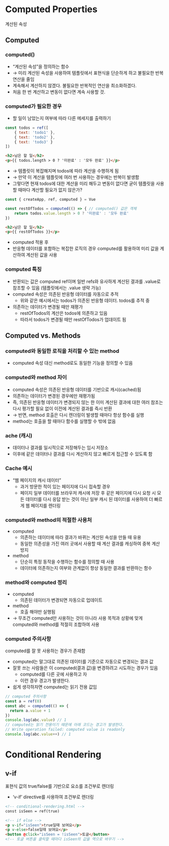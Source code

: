 # Computed Properties
계산된 속성
## Computed
### computed()
- “계산된 속성”을 정의하는 함수
- → 미리 계산된 속성을 사용하여 템플릿에서 표현식을 단순하게 하고 불필요한 반복 연산을 줄임
- 계속해서 계산하지 않겠다. 불필요한 반복적인 연산을 최소화하겠다.
- 처음 한 번 계산하고 변동이 없다면 계속 사용할 것.
### computed가 필요한 경우
- 할 일이 남았는지 여부에 따라 다른 메세지를 출력하기
```js
const todos = ref([
    { text: 'todo1' },
    { text: 'todo2' },
    { text: 'todo3' }
])
```
```html
<h2>남은 할 일</h2>
<p>{{ todos.length > 0 ? '미완료' : '모두 완료' }}</p>
```
- → 템플릿이 복잡해지며 todos에 따라 계산을 수행하게 됨
- → 만약 이 계산을 템플릿에 여러 번 사용하는 경우에는 반복이 발생함
- 그렇다면 현재 todos에 대한 계산을 미리 해두고 변동이 없다면 굳이 템플릿을 사용할 때마다 계산할 필요가 없지 않은가?
```js
const { createApp, ref, computed } = Vue
```
```js
const restOfTodos = computed(() => { // computed() 값은 객체
    return todos.value.length > 0 ? '미완료' : '모두 완료'
})
```
```html
<h2>남은 할 일</h2>
<p>{{ restOfTodos }}</p>
```
- computed 적용 후
- 반응형 데이터를 포함하는 복잡한 로직의 경우 computed를 활용하여 미리 값을 계산하여 계산된 값을 사용
### computed 특징
- 반환되는 값은 computed ref이며 일반 refs와 유사하게 계산된 결과를 .value로 참조할 수 있음 (템플릿에서는 .value 생략 가능)
- computed 속성은 의존된 반응형 데이터를 자동으로 추적
    - 위와 같은 예시에서는 todos가 의존된 반응형 데이터. todos를 추적 중
- 의존하는 데이터가 변경될 때만 재평가
    - restOfTodos의 계산은 todos에 의존하고 있음
    - 따라서 todos가 변경될 때만 restOfTodos가 업데이트 됨

## Computed vs. Methods

### computed와 동일한 로직을 처리할 수 있는 method
- computed 속성 대신 method로도 동일한 기능을 정의할 수 있음

### computed와 method 차이
- computed 속성은 의존된 반응형 데이터를 기반으로 캐시(cached)됨
- 의존하는 데이터가 변경된 경우에만 재평가됨
- 즉, 의존된 반응형 데이터가 변경되지 않는 한 이미 계산된 결과에 대한 여러 참조는 다시 평가할 필요 없이 이전에 계산된 결과를 즉시 반환
- → 반면, method 호출은 다시 렌더링이 발생할 때마다 항상 함수를 실행
- method는 호출을 할 때마다 함수를 실행할 수 밖에 없음

### ache (캐시)
- 데이터나 결과를 일시적으로 저장해두는 임시 저장소
- 이후에 같은 데이터나 결과를 다시 계산하지 않고 빠르게 접근할 수 있도록 함

### Cache 예시
- “웹 페이지의 캐시 데이터”
    - 과거 방문한 적이 있는 페이지에 다시 접속할 경우
    - 페이지 일부 데이터를 브라우저 캐시에 저장 후 같은 페이지에 다시 요청 시 모든 데이터를 다시 응답 받는 것이 아닌 일부 캐시 된 데이터를 사용하여 더 빠르게 웹 페이지를 렌더링

### computed와 method의 적절한 사용처
- computed
    - 의존하는 데이터에 따라 결과가 바뀌는 계산된 속성을 만들  때 유용
    - 동일한 의존성을 가진 여러 곳에서 사용할 때 계산 결과를 캐싱하여 중복 계산 방지
- method
    - 단순히 특정 동작을 수행하는 함수를 정의할 때 사용
    - 데이터에 의존하는지 여부와 관계없이 항상 동일한 결과를 반환하는 함수

### method와 computed 정리
- computed
    - 의존된 데이터가 변경되면 자동으로 업데이트
- method
    - 호출 해야만 실행됨
- → 무조건 computed만 사용하는 것이 아니라 사용 목적과 상황에 맞게 computed와 method를 적절히 조합하여 사용

### computed 주의사항
computed를 잘 못 사용하는 경우가 존재함
- computed는 말그대로 의존된 데이터를 기준으로 자동으로 변경되는 결과 값
- 잘못 쓰는 사람들은 이 computed(결과 값)을 변경하려고 시도하는 경우가 있음
    - computed를 다른 곳에 사용하고 자
    - 이런 경우 경고가 발생한다.
- 쉽게 생각하자면 computed는 읽기 전용 값임
```js
// computed 주의사항
const a = ref(0)
const abc = computed(() => {
  return a.value + 1
})
console.log(abc.value) // 1
// computed는 읽기 전용이기 때문에 아래 코드는 경고가 발생한다.
// Write operation failed: computed value is readonly
console.log(abc.value++) // 1
```
# Conditional Rendering
## v-if
표현식 값의 true/false를 기반으로 요소를 조건부로 렌더링
- ‘v-if’ directive를 사용하여 조건부로 렌더링
```html
<!-- conditional-rendering.html -->
const isSeen = ref(true)

<!-- if else -->
<p v-if="isSeen">true일때 보여요</p>
<p v-else>false일때 보여요</p>
<button @click="isSeen = !isSeen">토글</button> 
<!-- 토글 버튼을 클릭할 때마다 isSeen의 값을 역으로 바꾸기 -->
```